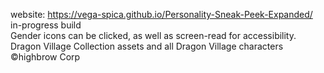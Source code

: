 website: https://vega-spica.github.io/Personality-Sneak-Peek-Expanded/<br>
in-progress build<br>
Gender icons can be clicked, as well as screen-read for accessibility.<br>
Dragon Village Collection assets and all Dragon Village characters ©highbrow Corp<br>
